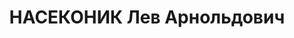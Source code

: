 ---
title: НАСЕКОНИК Лев Арнольдович
description: "Род. в 1897, Херсон, еврей, обр.: высшее, искл. из ВКП(б) в апреле 1937\
  \ г. Проживал: Москва, ул. Герцена, д. 12а, кв. 3. Директор Московской городской\
  \ телефонной сети. \n  Арестован 23.11.1936. Обв. в участии в антисоветской шляпниковской\
  \ диверсионной террористической и вредительской организации, в подготовке терактов\
  \ против руководителей ВКП(б) и советского правительства. Приговор: ВК ВС СССР,\
  \ 04.11.1937 – ВМН. Расстрелян 04.11.1937, г.Москва. \n  Реабилитирован ВК ВС СССР\
  \ 28.03.1956"
---